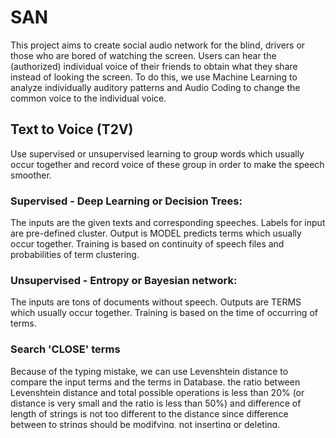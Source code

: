 # SAN
This project aims to create social audio network for the blind, drivers or those who are bored of watching the screen. Users can hear the (authorized) individual voice of their friends to obtain what they share instead of looking the screen. To do this, we use Machine Learning to analyze individually auditory patterns and Audio Coding to change the common voice to the individual voice.

## Text to Voice (T2V)
Use supervised or unsupervised learning to group words which usually occur together and record voice of these group in order to make the speech smoother.
### Supervised - Deep Learning or Decision Trees:
The inputs are the given texts and corresponding speeches. Labels for input are pre-defined cluster. Output is MODEL predicts terms which usually occur together. Training is based on continuity of speech files and probabilities of term clustering.
### Unsupervised - Entropy or Bayesian network:
The inputs are tons of documents without speech. Outputs are TERMS which usually occur together. Training is based on the time of occurring of terms.
### Search 'CLOSE' terms
Because of the typing mistake, we can use Levenshtein distance to compare the input terms and the terms in Database. the ratio between Levenshtein distance and total possible operations is less than 20% (or distance is very small and the ratio is less than 50%) and difference of length of strings is not too different to the distance since difference between to strings should be modifying, not inserting or deleting.
### Stopwords removal
We can use tf-idf score to determine whether word is stopword. The higher tf-idf score is, the more likely stopwords are.

## Audio Coding (AC)
Use Audio Coding to change the standard voice to the individual voice learned from given voice patterns.
